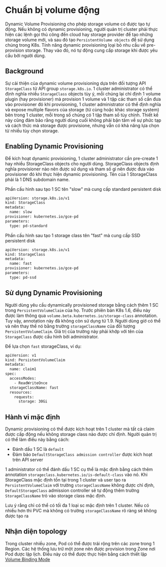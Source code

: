 # Chuẩn bị volume động

Dynamic Volume Provisioning cho phép storage volume có được tạo tự động. Nếu không có dynamic provisioning, người quản trị cluster phải thực hiện các lệnh gọi thủ công đến cloud hay storage provider để tạo những storage volume mới, và sau đó tạo ```PersistentVolume objects``` để sử dụng chúng trong K8s. Tính năng dynamic provisioning loại bỏ nhu cầu về pre-provision storage. Thay vào đó, nó tự động cung cấp storage khi được yêu cầu bởi người dùng.

## Background

Sự cải thiện của dynamic volume provisioning dựa trên đối tượng API ```StorageClass``` từ API group ```storage.k8s.io```. 1 cluster administrator có thể định nghĩa nhiều ```StorageClass``` objects tùy ý, mỗi chúng lại chỉ định 1 volume plugin (hay provisioner) mà provision 1 volume và 1 tập các tham số cần đưa vào provisioner đó khi provisioning, 1 cluster administrator có thể định nghĩa và expose multiple flavors của storage (từ cùng hoặc khác storage system) bên trong 1 cluster, mỗi trong số chúng có 1 tập tham số tùy chỉnh. Thiết kế này cũng đảm bảo rằng người dùng cuối không phải bận tâm về sự phức tạp và cách thức mà storage được provisione, nhưng vẫn có khả năng lựa chọn từ nhiều tùy chọn storage.

## Enabling Dynamic Provisioning

Để kích hoạt dynamic provisioning, 1 cluster administrator cần pre-create 1 hay nhiều StorageClass objects cho người dùng. StorageClass objects định nghĩa provisioner nào nên được sử dụng và tham số gì nên được đưa vào provisioner đó khi thực hiện dynamic provisioning. Tên của 1 StorageClass phải là 1 DNS subdomain name.

Phần cấu hình sau tạo 1 SC tên "slow" mà cung cấp standard persistent disk

```sh
apiVersion: storage.k8s.io/v1
kind: StorageClass
metadata:
  name: slow
provisioner: kubernetes.io/gce-pd
parameters:
  type: pd-standard
```

Phần cấu hình sau tạo 1 storage class tên "fast" mà cung cấp SSD persistent disk

```sh
apiVersion: storage.k8s.io/v1
kind: StorageClass
metadata:
  name: fast
provisioner: kubernetes.io/gce-pd
parameters:
  type: pd-ssd
```

## Sử dụng Dynamic Provisioning

Người dùng yêu cầu dynamically provisioned storage bằng cách thêm 1 SC trong ```PersistentVolumeClaim``` của họ. Trước phiên bản K8s 1.6, điều này được làm thông qua ```volume.beta.kubernetes.io/storage-class``` annotation. Tuy vậy, annotation này đã không còn sử dụng từ 1.9. Người dùng giờ có thể và nên thay thế nó bằng trường ```storageClassName``` của đối tượng ```PersistentVolumeClaim```. Giá trị của trường này phải khớp với tên của ```StorageClass``` được cấu hình bởi administrator.

Để lựa chọn ```fast``` storageClass, ví dụ:

```sh
apiVersion: v1
kind: PersistentVolumeClaim
metadata:
  name: claim1
spec:
  accessModes:
    - ReadWriteOnce
  storageClassName: fast
  resources:
    requests:
      storage: 30Gi
```

## Hành vi mặc định

Dynamic provisioning có thể được kích hoạt trên 1 cluster mà tất cả claim được cấp động nếu không storage class nào được chỉ định. Người quản trị có thể làm điều này bằng cách:
- Đánh dấu 1 SC là ```default```
- Đảm bảo ```DefaultStorageClass admission controller``` được kích hoạt trên API server

1 administrator có thể đánh dấu 1 SC cụ thể là mặc định bằng cách thêm annotation ```storageclass.kubernetes.io/is-default-class``` vào nó. Khi StorageClass mặc định tồn tại trong 1 cluster và user tạo ra ```PersistentVolumeClaim``` với trường ```storageClassName``` không được chỉ định, ```DefaultStorageClass``` admission controller sẽ tự động thêm trường ```StorageClassName``` trỏ vào storage class mặc định.

Lưu ý rằng chỉ có thể có tối đa 1 loại sc mặc định trên 1 cluster. Nếu có nhiều hơn thì PVC mà không có trường ```storageClassName``` rõ ràng sẽ không được tạo ra

## Nhận diện topology

Trong cluster nhiều zone, Pod có thể được trải rộng trên các zone trong 1 Region. Các hệ thống lưu trữ một zone nên được provision trong Zone nơi Pod được lập lịch. Điều này có thể được thực hiện bằng cách thiết lập [Volume Binding Mode](https://kubernetes.io/docs/concepts/storage/storage-classes/#volume-binding-mode)